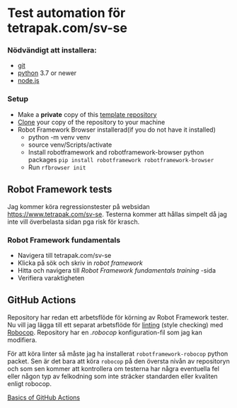 # Test automation för tetrapak.com/sv-se


### Nödvändigt att installera:

* [git](https://git-scm.com/)
* [python](https://www.python.org/) 3.7 or newer
* [node.js](https://nodejs.org/en/download/)

### Setup

* Make a **private** copy of this [template repository](https://docs.github.com/en/repositories/creating-and-managing-repositories/creating-a-repository-from-a-template)
* [Clone](https://docs.github.com/en/repositories/creating-and-managing-repositories/cloning-a-repository) your copy of the repository to your machine
* Robot Framework Browser installerad(if you do not have it installed)
  * python -m venv venv
  * source venv/Scripts/activate
  * Install robotframework and robotframework-browser python packages `pip install robotframework robotframework-browser`
  * Run `rfbrowser init`



## Robot Framework tests

Jag kommer köra regressionstester på websidan https://www.tetrapak.com/sv-se. Testerna kommer att hållas simpelt då jag inte vill överbelasta sidan pga risk för krasch.


### Robot Framework fundamentals 

* Navigera till tetrapak.com/sv-se
* Klicka på sök och skriv in *robot framework*
* Hitta och navigera till *Robot Framework fundamentals training* -sida
* Verifiera varaktigheten



## GitHub Actions

Repository har redan ett arbetsflöde för körning av Robot Framework tester. Nu vill jag lägga till ett separat arbetsflöde för [linting](https://en.wikipedia.org/wiki/Lint_(software)) (style checking) med [Robocop](https://robocop.readthedocs.io/en/stable/). Repository har en *.robocop* konfiguration-fil som jag kan modifiera.

För att köra linter så måste jag ha installerat `robotframework-robocop` python packet. Sen är det bara att köra `robocop` på den översta nivån av repositoryn och som sen kommer att kontrollera om testerna har några eventuella fel eller någon typ av felkodning som inte sträcker standarden eller kvaliten enligt robocop.

[Basics of GitHub Actions](https://docs.github.com/en/actions/learn-github-actions/understanding-github-actions#workflows)
